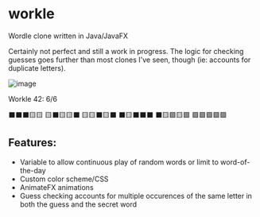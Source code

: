 # workle
Wordle clone written in Java/JavaFX

Certainly not perfect and still a work in progress. The logic for checking guesses goes further than most clones I've seen, though (ie: accounts for duplicate letters).

![image](https://user-images.githubusercontent.com/24708466/158309317-60a48eac-5777-443e-afda-e51f18ceb8c8.png)

Workle 42: 6/6

⬛⬛⬛🟨🟨
🟨⬛🟨🟨⬛
🟨🟨⬛🟨⬛
⬛🟨⬛⬛⬛
⬛🟨🟩🟨🟩
🟩🟩🟩🟩🟩

## Features:

- Variable to allow continuous play of random words or limit to word-of-the-day
- Custom color scheme/CSS
- AnimateFX animations
- Guess checking accounts for multiple occurences of the same letter in both the guess and the secret word
